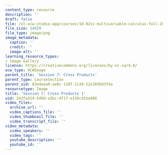 ```yaml
---
content_type: resource
description: ''
draft: false
file: /ol-ocw-studio-app/courses/18-02sc-multivariable-calculus-fall-2010/243fa3145d9da2bcdf17e136cd1bad66_MIT18_02SC_L2Brds_10.png
file_size: 14429
file_type: image/png
image_metadata:
  caption: ''
  credit: ''
  image-alt: ''
learning_resource_types:
- Image Gallery
license: https://creativecommons.org/licenses/by-nc-sa/4.0/
ocw_type: OCWImage
parent_title: 'Session 7: Cross Products'
parent_type: CourseSection
parent_uid: 83e4aaa9-ae8c-110f-1c28-12e303bd3f4a
resourcetype: Image
title: 'Session 7: Cross Products 1'
uid: 243fa314-5d9d-a2bc-df17-e136cd1bad66
video_files:
  archive_url: ''
  video_captions_file: ''
  video_thumbnail_file: ''
  video_transcript_file: ''
video_metadata:
  video_speakers: ''
  video_tags: ''
  youtube_description: ''
  youtube_id: ''
---
```

